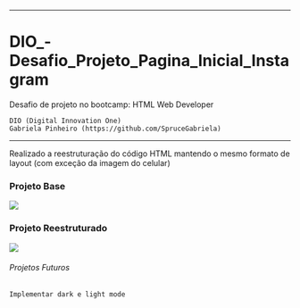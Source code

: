 

---

  # DIO_-Desafio_Projeto_Pagina_Inicial_Instagram
  
  Desafio de projeto no bootcamp: HTML Web Developer

	DIO (Digital Innovation One)
    Gabriela Pinheiro (https://github.com/SpruceGabriela)

---

Realizado a reestruturação do código HTML mantendo o mesmo formato de layout
(com exceção da imagem do celular)

### Projeto Base
![](https://i.imgur.com/FInMaaS.png)

### Projeto Reestruturado
![](https://i.imgur.com/hguK9aH.png)


###### Projetos Futuros
	Implementar dark e light mode
